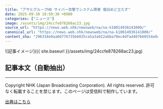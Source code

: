 ```yaml
---
title: "アサヒグループHD サイバー攻撃でシステム障害 復旧めど立たず"
date: 2025-09-30 18:50:30 +0900
categories: ["ニュース"]
image: /assets/img/24ccfe878268ac23.jpg
source_url: "https://news.web.nhk/newsweb/na/na-k10014936141000/"
canonical_url: "https://news.web.nhk/newsweb/na/na-k10014936141000/"
content_sha: "296334e9aa0d776735b6835ca5a3a922a6ba70ec4dfad407660554a9c8a40243"
---
```


![記事イメージ]({{ site.baseurl }}/assets/img/24ccfe878268ac23.jpg)

## 記事本文（自動抽出）
<div><div class="_13tndsj2"><nav aria-label="フッターサイトナビゲーション" class="_13tndsj4"></nav><hr class="esl7kn2s esl7kn1l esl7kn1n _14xli2ae"><p class="esl7kn2s esl7kn1m esl7kn1o _1yvk0f68 _1lugom81">Copyright NHK (Japan Broadcasting Corporation). All rights reserved. 許可なく転載することを禁じます。このページは受信料で制作しています。</p></div></div>

[出典はこちら](https://news.web.nhk/newsweb/na/na-k10014936141000/)
